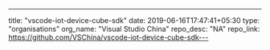 ---
title: "vscode-iot-device-cube-sdk"
date: 2019-06-16T17:47:41+05:30
type: "organisations"
org_name: "Visual Studio China"
repo_desc: "NA"
repo_link: https://github.com/VSChina/vscode-iot-device-cube-sdk---